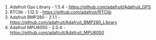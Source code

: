 1. Adafruit Gps Library         - 1.5.4 -       https://github.com/adafruit/Adafruit_GPS
2. RTClib                       - 1.12.5 -      https://github.com/adafruit/RTClib
3. Adafruit BMP280              - 2.1.1 -       https://github.com/adafruit/Adafruit_BMP280_Library
4. Adafruit MPU6050             - 2.0.4 -       https://github.com/adafruit/Adafruit_MPU6050
